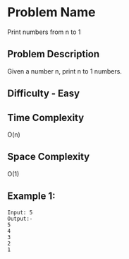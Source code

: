 # Problem Name 
Print numbers from n to 1

## Problem Description

Given a number n, print n to 1 numbers.

## Difficulty - Easy

## Time Complexity
O(n)

## Space Complexity
O(1)

## Example 1:
```
Input: 5
Output:-
5
4
3
2
1
```
